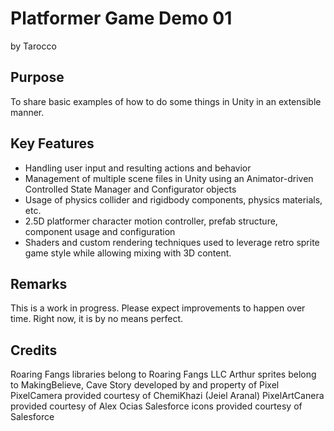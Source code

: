 Platformer Game Demo 01
=====

by Tarocco

Purpose
-----

To share basic examples of how to do some things in Unity in an extensible manner.

Key Features
-----

- Handling user input and resulting actions and behavior
- Management of multiple scene files in Unity using an Animator-driven Controlled State Manager and Configurator objects
- Usage of physics collider and rigidbody components, physics materials, etc.
- 2.5D platformer character motion controller, prefab structure, component usage and configuration
- Shaders and custom rendering techniques used to leverage retro sprite game style while allowing mixing with 3D content.

Remarks
-----

This is a work in progress. Please expect improvements to happen over time. Right now, it is by no means perfect.


Credits
-----

Roaring Fangs libraries belong to Roaring Fangs LLC
Arthur sprites belong to MakingBelieve, Cave Story developed by and property of Pixel
PixelCamera provided courtesy of ChemiKhazi (Jeiel Aranal)
PixelArtCanera provided courtesy of Alex Ocias
Salesforce icons provided courtesy of Salesforce